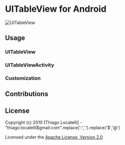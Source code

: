 # UITableView for Android

![UITableView](http://grem.io/images/uitable-view.png "UITableView")

## Usage

### UITableView

### UITableViewActivity

### Customization

## Contributions

## License
Copyright (c) 2010 [Thiago Locatelli] - "thiago:locatelli$gmail:com".replace(':','.').replace('$','@')

Licensed under the [Apache License, Version 2.0](http://www.apache.org/licenses/LICENSE-2.0.html)
